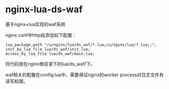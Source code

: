 nginx-lua-ds-waf
================

基于nginx+lua实现的waf系统

nginx.conf中http段添加如下配置：

    lua_package_path "/u/nginx/lua/ds_waf/?.lua;/u/nginx/lua/?.lua;;";
    init_by_lua_file lua/ds_waf/init.lua;
    access_by_lua_file lua/ds_waf/main.lua;
    
将代码放在nginx根目录下的lua/ds_waf/下。

waf相关的配置在config.lua中，需要保证nginx的worker process对日志文件有读写权限。
